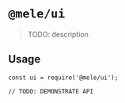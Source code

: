 # `@mele/ui`

> TODO: description

## Usage

```
const ui = require('@mele/ui');

// TODO: DEMONSTRATE API
```
